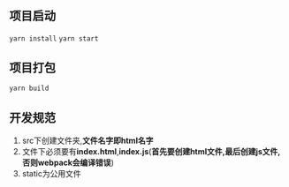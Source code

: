 #
## 项目启动
`yarn install`
`yarn start`

## 项目打包
`yarn build`

## 开发规范
1. src下创建文件夹,**文件名字即html名字**
2. 文件下必须要有**index.html**,**index.js**(**首先要创建html文件,最后创建js文件,否则webpack会编译错误**)
3. static为公用文件


